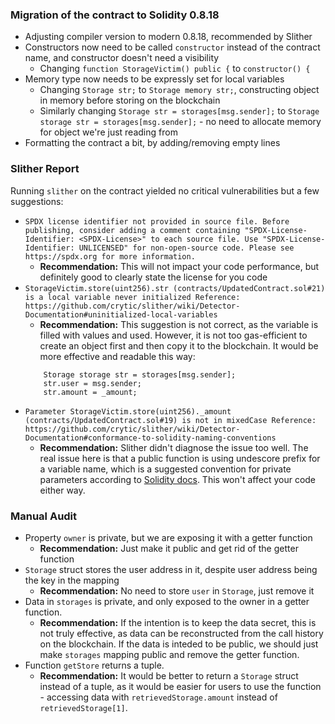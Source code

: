 ### Migration of the contract to Solidity 0.8.18
- Adjusting compiler version to modern 0.8.18, recommended by Slither
- Constructors now need to be called `constructor` instead of the contract name, and constructor doesn't need a visibility
    - Changing `function StorageVictim() public {` to `constructor() {`
- Memory type now needs to be expressly set for local variables
    - Changing `Storage str;` to `Storage memory str;`, constructing object in memory before storing on the blockchain
    - Similarly changing `Storage str = storages[msg.sender];` to `Storage storage str = storages[msg.sender];` - no need to allocate memory for object we're just reading from
- Formatting the contract a bit, by adding/removing empty lines

### Slither Report
Running `slither` on the contract yielded no critical vulnerabilities but a few suggestions:
- `SPDX license identifier not provided in source file. Before publishing, consider adding a comment containing "SPDX-License-Identifier: <SPDX-License>" to each source file. Use "SPDX-License-Identifier: UNLICENSED" for non-open-source code. Please see https://spdx.org for more information.`
    - __Recommendation:__ This will not impact your code performance, but definitely good to clearly state the license for you code
- `StorageVictim.store(uint256).str (contracts/UpdatedContract.sol#21) is a local variable never initialized
Reference: https://github.com/crytic/slither/wiki/Detector-Documentation#uninitialized-local-variables`
    - __Recommendation:__ This suggestion is not correct, as the variable is filled with values and used. However, it is not too gas-efficient to create an object first and then copy it to the blockchain. It would be more effective and readable this way:
    ```
        Storage storage str = storages[msg.sender];
        str.user = msg.sender;
        str.amount = _amount;
    ```
- `Parameter StorageVictim.store(uint256)._amount (contracts/UpdatedContract.sol#19) is not in mixedCase
Reference: https://github.com/crytic/slither/wiki/Detector-Documentation#conformance-to-solidity-naming-conventions`
    - __Recommendation:__ Slither didn't diagnose the issue too well. The real issue here is that a public function is using undescore prefix for a variable name, which is a suggested convention for private parameters according to [Solidity docs](https://docs.soliditylang.org/en/v0.8.19/style-guide.html#underscore-prefix-for-non-external-functions-and-variables). This won't affect your code either way.

### Manual Audit
-  Property `owner` is private, but we are exposing it with a getter function
    - __Recommendation:__ Just make it public and get rid of the getter function
- `Storage` struct stores the user address in it, despite user address being the key in the mapping
    - __Recommendation:__ No need to store `user` in `Storage`, just remove it
- Data in `storages` is private, and only exposed to the owner in a getter function.
    - __Recommendation:__ If the intention is to keep the data secret, this is not truly effective, as data can be reconstructed from the call history on the blockchain. If the data is inteded to be public, we should just make `storages` mapping public and remove the getter function.
- Function `getStore` returns a tuple.
    - __Recommendation:__ It would be better to return a `Storage` struct instead of a tuple, as it would be easier for users to use the function - accessing data with `retrievedStorage.amount` instead of `retrievedStorage[1]`.